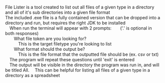 File Lister is a tool created to list out all files of a given type in a directory and all of it's sub directories into a given file format</br>
The included .exe file is a fully contained version that can be dropped into a directory and run, but requires the right JDK to be installed</br>
&emsp;When run the terminal will appear with 2 prompts:&emsp;&emsp;('.' is optional in both responses)</br>
&emsp;&emsp;What file token are you looking for?</br>
&emsp;&emsp;&emsp;This is the target filetype you're looking to list</br>
&emsp;&emsp;What format should the output be?</br>
&emsp;&emsp;&emsp;This is the file format that the outputted file should be (ex. csv or txt)</br>
&emsp;The program will repeat these questions until 'exit' is entered</br>
&emsp;The output will be visible in the directory the program was run in, and will be titled All<FileType>.<OutputType>
&emsp;This can be helpful for listing all files of a given type in a directory as a spreadsheet
